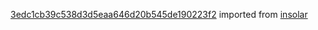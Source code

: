 [3edc1cb39c538d3d5eaa646d20b545de190223f2](https://github.com/insolar/insolar/commit/3edc1cb39c538d3d5eaa646d20b545de190223f2) imported from [insolar](https://github.com/insolar/insolar)
